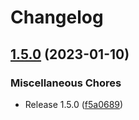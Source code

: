 # Changelog

## [1.5.0](https://github.com/celest-io/auth-gateway/compare/mimir-gateway-0.1.12...mimir-gateway-v1.5.0) (2023-01-10)


### Miscellaneous Chores

* Release 1.5.0 ([f5a0689](https://github.com/celest-io/auth-gateway/commit/f5a0689afcc555577844605bc8a7345cd41787f8))
